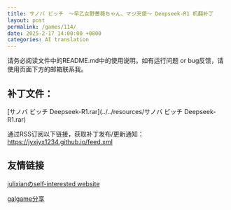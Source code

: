 ```yaml
---
title: サノバ ビッチ　～早乙女野薔薇ちゃん、マジ天使～ Deepseek-R1 机翻补丁
layout: post
permalink: /games/114/
date: 2025-2-17 14:00:00 +0800
categories: AI translation
---
```



请务必阅读文件中的README.md中的使用说明。如有运行问题 or bug反馈，请使用页面下方的邮箱联系我。



## 补丁文件：

[サノバ ビッチ Deepseek-R1.rar](../../resources/サノバ ビッチ Deepseek-R1.rar)

 

通过RSS订阅以下链接，获取补丁发布/更新通知：https://jyxjyx1234.github.io/feed.xml

## 友情链接

[julixianのself-interested website](https://julixian-siw.worldsystem.top/) 

[galgame分享](https://t.me/galgpt)